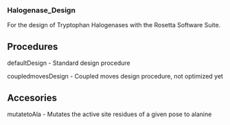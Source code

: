 ### Halogenase_Design
For the design of Tryptophan Halogenases with the Rosetta Software Suite.

## Procedures
defaultDesign - Standard design procedure 

coupledmovesDesign - Coupled moves design procedure, not optimized yet


## Accesories
mutatetoAla - Mutates the active site residues of a given pose to alanine
